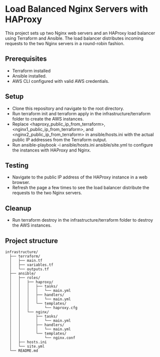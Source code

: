 # Load Balanced Nginx Servers with HAProxy

This project sets up two Nginx web servers and an HAProxy load balancer using Terraform and Ansible. The load balancer distributes incoming requests to the two Nginx servers in a round-robin fashion.

## Prerequisites

* Terraform installed
* Ansible installed.
* AWS CLI configured with valid AWS credentials.

## Setup

- Clone this repository and navigate to the root directory.
- Run terraform init and terraform apply in the infrastructure/terraform folder to create the AWS instances.
- Replace <haproxy_public_ip_from_terraform>, <nginx1_public_ip_from_terraform>, and <nginx2_public_ip_from_terraform> in ansible/hosts.ini with the actual public IP addresses from the Terraform output.
- Run ansible-playbook -i ansible/hosts.ini ansible/site.yml to configure the instances with HAProxy and Nginx.

## Testing

- Navigate to the public IP address of the HAProxy instance in a web browser.
- Refresh the page a few times to see the load balancer distribute the requests to the two Nginx servers.

## Cleanup

- Run terraform destroy in the infrastructure/terraform folder to destroy the AWS instances.

## Project structure
```
infrastructure/
  ├── terraform/
  │   ├── main.tf
  │   ├── variables.tf
  │   └── outputs.tf
  ├── ansible/
  │   ├── roles/
  │   │   ├── haproxy/
  │   │   │   ├── tasks/
  │   │   │   │   └── main.yml
  │   │   │   ├── handlers/
  │   │   │   │   └── main.yml
  │   │   │   └── templates/
  │   │   │       └── haproxy.cfg
  │   │   └── nginx/
  │   │       ├── tasks/
  │   │       │   └── main.yml
  │   │       ├── handlers/
  │   │       │   └── main.yml
  │   │       └── templates/
  │   │           └── nginx.conf
  │   ├── hosts.ini
  │   └── site.yml
  └── README.md
```
